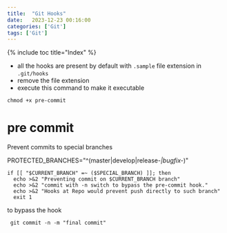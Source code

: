 ```yaml
---
title:  "Git Hooks"
date:   2023-12-23 00:16:00
categories: ['Git']
tags: ['Git']
---
```


{% include toc title="Index" %}

- all the hooks are present by default with `.sample` file extension in `.git/hooks`
- remove the file extension
- execute this command to make it executable
```shell
chmod +x pre-commit
```

# pre commit

Prevent commits to special branches

PROTECTED_BRANCHES="^(master|develop|release-*|bugfix-*)"

```shell
if [[ "$CURRENT_BRANCH" =~ ($SPECIAL_BRANCH) ]]; then
  echo >&2 "Preventing commit on $CURRENT_BRANCH branch"
  echo >&2 "commit with -n switch to bypass the pre-commit hook."
  echo >&2 "Hooks at Repo would prevent push directly to such branch"
  exit 1
```
to bypass the hook

```shell
 git commit -n -m "final commit"
```


